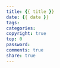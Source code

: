 ```yaml
---
title: {{ title }}
date: {{ date }}
tags:
categories: 
copyright: true
top: 0
password:
comments: true
share: true
---
```

